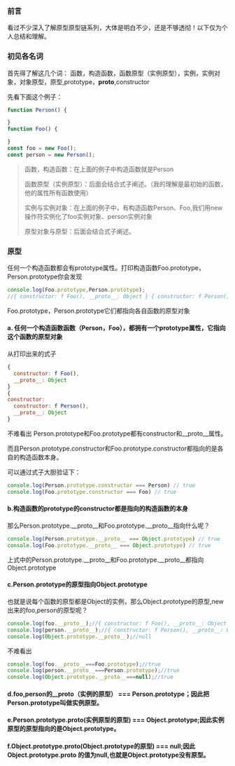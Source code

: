 ### 前言
看过不少深入了解原型原型链系列，大体是明白不少，还是不够透彻！以下仅为个人总结和理解。

### 初见各名词
首先得了解这几个词：
函数，构造函数，函数原型（实例原型），实例，实例对象，对象原型，原型,prototype，__proto__,constructor

先看下面这个例子：

```javascript
function Person() {

}
function Foo() {

}
const foo = new Foo();
const person = new Person();

```


> 函数，构造函数：在上面的例子中构造函数就是Person
>
> 函数原型（实例原型）：后面会结合式子阐述。（我的理解是最初始的函数，他的属性所有函数使用）
>
> 实例与实例对象：在上面的例子中，有构造函数Person、Foo,我们用new操作符实例化了foo实例对象、person实例对象
>
> 原型对象与原型：后面会结合式子阐述。

### 原型

任何一个构造函数都会有prototype属性。打印构造函数Foo.prototype，Person.prototype你会发现
```javascript
console.log(Foo.prototype,Person.prototype);
//{ constructor: f Foo(), __proto__: Object } { constructor: f Person(), __proto__: Object }
```
Foo.prototype，Person.prototype它们都指向各自函数的原型对象

#### a. 任何一个构造函数函数（Person，Foo），都拥有一个prototype属性，它指向这个函数的原型对象

从打印出来的式子
```javascript
{ 
  constructor: f Foo(),
  __proto__: Object 
} 
{ 
constructor: 
  constructor: f Person(),
  __proto__: Object 
}
```
不难看出 Person.prototype和Foo.prototype都有constructor和__proto__属性。

而且Person.prototype.constructor和Foo.prototype.constructor都指向的是各自的构造函数本身。

可以通过式子大胆验证下：

```javascript
console.log(Person.prototype.constructor === Person) // true
console.log(Foo.prototype.constructor === Foo) // true
```

#### b.构造函数的prototype的constructor都是指向的构造函数的本身

那么Person.prototype.__proto__和Foo.prototype.__proto__指向什么呢？

```javascript
console.log(Person.prototype.__proto__ === Object.prototype) // true
console.log(Foo.prototype.__proto__ === Object.prototype) // true
```

上式中的Person.prototype.__proto__和Foo.prototype.__proto__都指向Object.prototype

#### c.Person.prototype的原型指向Object.prototype

也就是说每个函数的原型都是Object的实例，那么Object.prototype的原型,new出来的foo,person的原型呢？

```javascript
console.log(foo.__proto__);//{ constructor: f Foo(), __proto__: Object } 
console.log(person.__proto__);//{ constructor: f Person(), __proto__: Object }
console.log(Object.prototype.__proto__);//null
```

不难看出

```javascript
console.log(foo.__proto__===Foo.prototype);//true
console.log(person.__proto__===Person.prototype);//true
console.log(Object.prototype.__proto__===null);//true
```

#### d.foo,person的__proto（实例的原型）  === Person.prototype；因此把Person.prototype叫做实例原型。

#### e.Person.prototype.__proto__(实例原型的原型) === Object.prototype;因此实例原型的原型指向的是Object.prototype。

#### f.Object.prototype.__proto__(Object.prototype的原型) === null;因此Object.prototype.__proto__ 的值为null,也就是Object.prototype没有原型。



